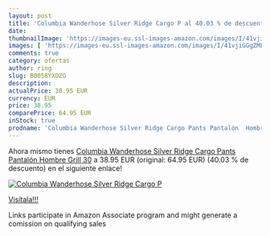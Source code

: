 ```yaml
---
layout: post
title: 'Columbia Wanderhose Silver Ridge Cargo P al 40.03 % de descuento'
date: 
thumbnailImage: 'https://images-eu.ssl-images-amazon.com/images/I/41vjiGGgZML._SL200_.jpg'
images: [ 'https://images-eu.ssl-images-amazon.com/images/I/41vjiGGgZML._SL200_.jpg' ]
comments: true
category: ofertas
author: ring
slug: B0058YXOZG
description:
actualPrice: 38.95 EUR
currency: EUR
price: 38.95
comparePrice: 64.95 EUR
inStock: true
prodname: 'Columbia Wanderhose Silver Ridge Cargo Pants Pantalón  Hombre  Grill  30'
---
```


Ahora mismo tienes [Columbia Wanderhose Silver Ridge Cargo Pants Pantalón  Hombre  Grill  30](https://www.amazon.es/dp/B0058YXOZG/?tag=tolees-21) a 38.95 EUR (original: 64.95 EUR) (40.03 %  de descuento) en el siguiente enlace!

[![Columbia Wanderhose Silver Ridge Cargo P](https://images-eu.ssl-images-amazon.com/images/I/41vjiGGgZML._SL200_.jpg)](https://www.amazon.es/dp/B0058YXOZG/?tag=tolees-21)

[Visítala!!!](https://www.amazon.es/dp/B0058YXOZG/?tag=tolees-21)

Links participate in Amazon Associate program and might generate a comission on qualifying sales

